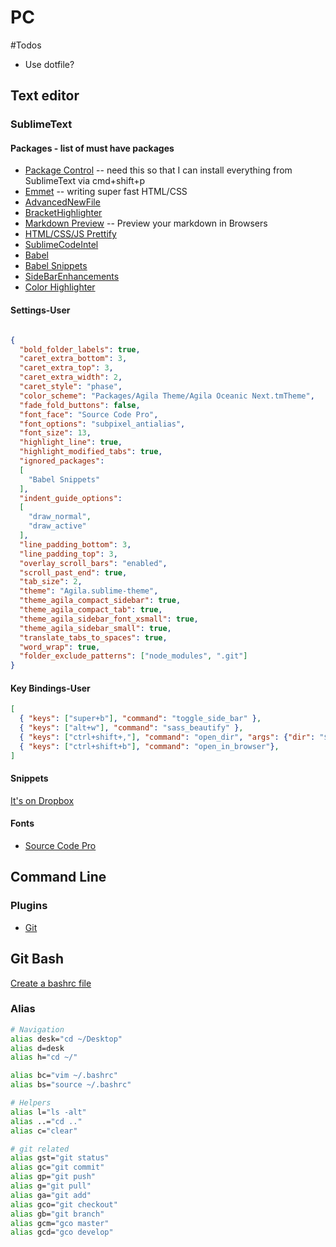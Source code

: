 # PC

#Todos
- Use dotfile?

## Text editor

### SublimeText
#### Packages - list of must have packages
- [Package Control](https://packagecontrol.io/installation) -- need this so that I can install everything from SublimeText via cmd+shift+p
- [Emmet](https://github.com/sergeche/emmet-sublime) -- writing super fast HTML/CSS 
- [AdvancedNewFile](https://github.com/skuroda/Sublime-AdvancedNewFile)
- [BracketHighlighter](https://github.com/facelessuser/BracketHighlighter)
- [Markdown Preview](https://github.com/revolunet/sublimetext-markdown-preview) -- Preview your markdown in Browsers
- [HTML/CSS/JS Prettify](https://github.com/victorporof/Sublime-HTMLPrettify)
- [SublimeCodeIntel](https://github.com/SublimeCodeIntel/SublimeCodeIntel)
- [Babel](https://github.com/babel/babel-sublime)
- [Babel Snippets](https://github.com/babel/babel-sublime-snippets)
- [SideBarEnhancements](https://github.com/titoBouzout/SideBarEnhancements)
- [Color Highlighter](https://github.com/Monnoroch/ColorHighlighter)

#### Settings-User
```json

{
  "bold_folder_labels": true,
  "caret_extra_bottom": 3,
  "caret_extra_top": 3,
  "caret_extra_width": 2,
  "caret_style": "phase",
  "color_scheme": "Packages/Agila Theme/Agila Oceanic Next.tmTheme",
  "fade_fold_buttons": false,
  "font_face": "Source Code Pro",
  "font_options": "subpixel_antialias",
  "font_size": 13,
  "highlight_line": true,
  "highlight_modified_tabs": true,
  "ignored_packages":
  [
    "Babel Snippets"
  ],
  "indent_guide_options":
  [
    "draw_normal",
    "draw_active"
  ],
  "line_padding_bottom": 3,
  "line_padding_top": 3,
  "overlay_scroll_bars": "enabled",
  "scroll_past_end": true,
  "tab_size": 2,
  "theme": "Agila.sublime-theme",
  "theme_agila_compact_sidebar": true,
  "theme_agila_compact_tab": true,
  "theme_agila_sidebar_font_xsmall": true,
  "theme_agila_sidebar_small": true,
  "translate_tabs_to_spaces": true,
  "word_wrap": true,
  "folder_exclude_patterns": ["node_modules", ".git"]
}


```

#### Key Bindings-User
```json
[
  { "keys": ["super+b"], "command": "toggle_side_bar" },
  { "keys": ["alt+w"], "command": "sass_beautify" },
  { "keys": ["ctrl+shift+,"], "command": "open_dir", "args": {"dir": "$packages"} },
  { "keys": ["ctrl+shift+b"], "command": "open_in_browser"},
]
```

#### Snippets
[It's on Dropbox](http://tinyurl.com/graw7xf)


#### Fonts
- [Source Code Pro](https://github.com/adobe-fonts/source-code-pro)

## Command Line
### Plugins
- [Git](https://git-scm.com/book/en/v1/Getting-Started-Installing-Git)

## Git Bash
[Create a bashrc file](http://stackoverflow.com/questions/6883760/git-for-windows-bashrc-or-equivalent-config-files-for-git-bash-shell)
### Alias

```bash
# Navigation
alias desk="cd ~/Desktop"
alias d=desk
alias h="cd ~/"

alias bc="vim ~/.bashrc"
alias bs="source ~/.bashrc"

# Helpers
alias l="ls -alt"
alias ..="cd .."
alias c="clear"

# git related
alias gst="git status"
alias gc="git commit"
alias gp="git push"
alias g="git pull"
alias ga="git add"
alias gco="git checkout"
alias gb="git branch"
alias gcm="gco master"
alias gcd="gco develop"
```
